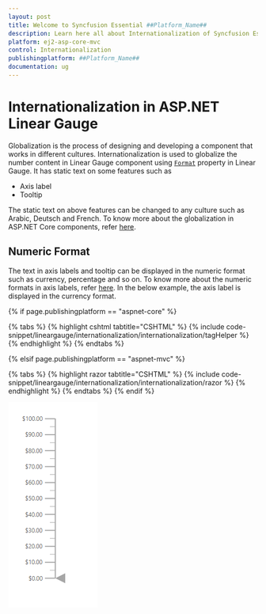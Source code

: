 ```yaml
---
layout: post
title: Welcome to Syncfusion Essential ##Platform_Name##
description: Learn here all about Internationalization of Syncfusion Essential ##Platform_Name## widgets based on HTML5 and jQuery.
platform: ej2-asp-core-mvc
control: Internationalization
publishingplatform: ##Platform_Name##
documentation: ug
---
```



# Internationalization in ASP.NET Linear Gauge

Globalization is the process of designing and developing a component that works in different cultures. Internationalization is used to globalize the number content in Linear Gauge component using [`Format`](https://help.syncfusion.com/cr/aspnetcore-js2/Syncfusion.EJ2.LinearGauge.LinearGauge.html#Syncfusion_EJ2_LinearGauge_LinearGauge_Format) property in Linear Gauge. It has static text on some features such as

* Axis label
* Tooltip

The static text on above features can be changed to any culture such as Arabic, Deutsch and French. To know more about the globalization in ASP.NET Core components, refer [here](https://ej2.syncfusion.com/aspnetcore/documentation/common/localization/).

## Numeric Format

The text in axis labels and tooltip can be displayed in the numeric format such as currency, percentage and so on. To know more about the numeric formats in axis labels, refer [here](axis/#displaying-numeric-format-in-labels). In the below example, the axis label is displayed in the currency format.

{% if page.publishingplatform == "aspnet-core" %}

{% tabs %}
{% highlight cshtml tabtitle="CSHTML" %}
{% include code-snippet/lineargauge/internationalization/internationalization/tagHelper %}
{% endhighlight %}
{% endtabs %}

{% elsif page.publishingplatform == "aspnet-mvc" %}

{% tabs %}
{% highlight razor tabtitle="CSHTML" %}
{% include code-snippet/lineargauge/internationalization/internationalization/razor %}
{% endhighlight %}
{% endtabs %}
{% endif %}



![Linear Gauge with currency label format](../images/custom-label.png)